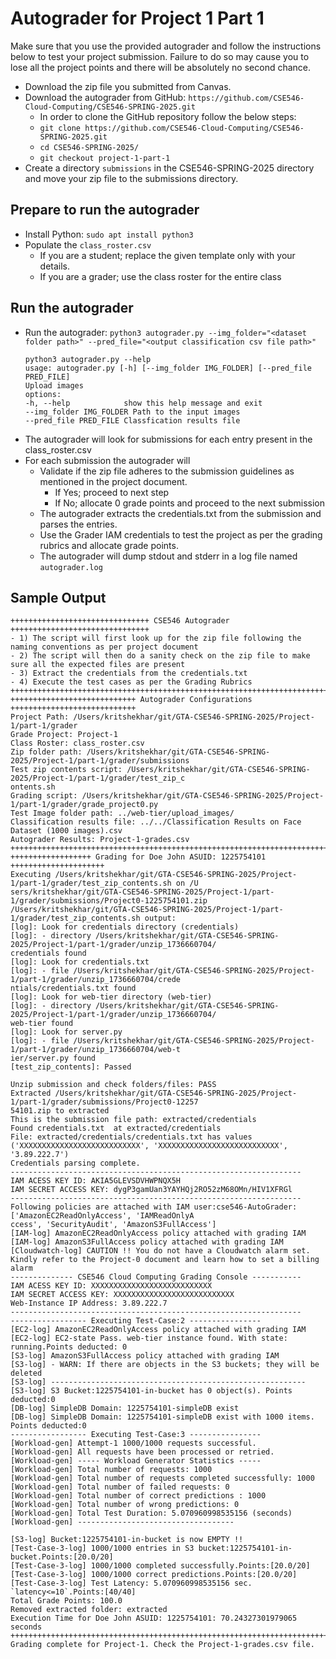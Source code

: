 # Autograder for Project 1 Part 1

Make sure that you use the provided autograder and follow the instructions below to test your project submission. Failure to do so may cause you to lose all the project points and there will be absolutely no second chance.

- Download the zip file you submitted from Canvas. 
- Download the autograder from GitHub: `https://github.com/CSE546-Cloud-Computing/CSE546-SPRING-2025.git`
  - In order to clone the GitHub repository follow the below steps:
  - `git clone https://github.com/CSE546-Cloud-Computing/CSE546-SPRING-2025.git`
  - `cd CSE546-SPRING-2025/`
  - `git checkout project-1-part-1`
- Create a directory `submissions` in the CSE546-SPRING-2025 directory and move your zip file to the submissions directory.

## Prepare to run the autograder
- Install Python: `sudo apt install python3`
- Populate the `class_roster.csv`
  - If you are a student; replace the given template only with your details.
  - If you are a grader; use the class roster for the entire class

## Run the autograder
- Run the autograder: `python3 autograder.py --img_folder="<dataset folder path>" --pred_file="<output classification csv file path>"`
  ```
  python3 autograder.py --help
  usage: autograder.py [-h] [--img_folder IMG_FOLDER] [--pred_file PRED_FILE]
  Upload images
  options:
  -h, --help            show this help message and exit
  --img_folder IMG_FOLDER Path to the input images
  --pred_file PRED_FILE Classfication results file
  ```
- The autograder will look for submissions for each entry present in the class_roster.csv
- For each submission the autograder will
  - Validate if the zip file adheres to the submission guidelines as mentioned in the project document.
    - If Yes; proceed to next step
    - If No; allocate 0 grade points and proceed to the next submission
  - The autograder extracts the credentials.txt from the submission and parses the entries.
  - Use the Grader IAM credentials to test the project as per the grading rubrics and allocate grade points.
  - The autograder will dump stdout and stderr in a log file named `autograder.log`
      
## Sample Output

```
+++++++++++++++++++++++++++++++ CSE546 Autograder  +++++++++++++++++++++++++++++++
- 1) The script will first look up for the zip file following the naming conventions as per project document
- 2) The script will then do a sanity check on the zip file to make sure all the expected files are present
- 3) Extract the credentials from the credentials.txt
- 4) Execute the test cases as per the Grading Rubrics
++++++++++++++++++++++++++++++++++++++++++++++++++++++++++++++++++++++++++++++++++++
++++++++++++++++++++++++++++ Autograder Configurations ++++++++++++++++++++++++++++
Project Path: /Users/kritshekhar/git/GTA-CSE546-SPRING-2025/Project-1/part-1/grader
Grade Project: Project-1
Class Roster: class_roster.csv
Zip folder path: /Users/kritshekhar/git/GTA-CSE546-SPRING-2025/Project-1/part-1/grader/submissions
Test zip contents script: /Users/kritshekhar/git/GTA-CSE546-SPRING-2025/Project-1/part-1/grader/test_zip_c
ontents.sh
Grading script: /Users/kritshekhar/git/GTA-CSE546-SPRING-2025/Project-1/part-1/grader/grade_project0.py
Test Image folder path: ../web-tier/upload_images/
Classification results file: ../../Classification Results on Face Dataset (1000 images).csv
Autograder Results: Project-1-grades.csv
++++++++++++++++++++++++++++++++++++++++++++++++++++++++++++++++++++++++++++++++++++
++++++++++++++++++ Grading for Doe John ASUID: 1225754101 +++++++++++++++++++++
Executing /Users/kritshekhar/git/GTA-CSE546-SPRING-2025/Project-1/part-1/grader/test_zip_contents.sh on /U
sers/kritshekhar/git/GTA-CSE546-SPRING-2025/Project-1/part-1/grader/submissions/Project0-1225754101.zip
/Users/kritshekhar/git/GTA-CSE546-SPRING-2025/Project-1/part-1/grader/test_zip_contents.sh output:
[log]: Look for credentials directory (credentials)
[log]: - directory /Users/kritshekhar/git/GTA-CSE546-SPRING-2025/Project-1/part-1/grader/unzip_1736660704/
credentials found
[log]: Look for credentials.txt
[log]: - file /Users/kritshekhar/git/GTA-CSE546-SPRING-2025/Project-1/part-1/grader/unzip_1736660704/crede
ntials/credentials.txt found
[log]: Look for web-tier directory (web-tier)
[log]: - directory /Users/kritshekhar/git/GTA-CSE546-SPRING-2025/Project-1/part-1/grader/unzip_1736660704/
web-tier found
[log]: Look for server.py
[log]: - file /Users/kritshekhar/git/GTA-CSE546-SPRING-2025/Project-1/part-1/grader/unzip_1736660704/web-t
ier/server.py found
[test_zip_contents]: Passed

Unzip submission and check folders/files: PASS
Extracted /Users/kritshekhar/git/GTA-CSE546-SPRING-2025/Project-1/part-1/grader/submissions/Project0-12257
54101.zip to extracted
This is the submission file path: extracted/credentials
Found credentials.txt  at extracted/credentials
File: extracted/credentials/credentials.txt has values ('XXXXXXXXXXXXXXXXXXXXXXXXXXX', 'XXXXXXXXXXXXXXXXXXXXXXXXXXX', '3.89.222.7')
Credentials parsing complete.
-----------------------------------------------------------------
IAM ACESS KEY ID: AKIA5GLEVSDVHWPNQX5H
IAM SECRET ACCESS KEY: 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
-----------------------------------------------------------------
Following policies are attached with IAM user:cse546-AutoGrader: ['AmazonEC2ReadOnlyAccess', 'IAMReadOnlyA
ccess', 'SecurityAudit', 'AmazonS3FullAccess']
[IAM-log] AmazonEC2ReadOnlyAccess policy attached with grading IAM
[IAM-log] AmazonS3FullAccess policy attached with grading IAM
[Cloudwatch-log] CAUTION !! You do not have a Cloudwatch alarm set. Kindly refer to the Project-0 document and learn how to set a billing alarm
-------------- CSE546 Cloud Computing Grading Console -----------
IAM ACESS KEY ID: XXXXXXXXXXXXXXXXXXXXXXXXXXX
IAM SECRET ACCESS KEY: XXXXXXXXXXXXXXXXXXXXXXXXXXX
Web-Instance IP Address: 3.89.222.7
-----------------------------------------------------------------
----------------- Executing Test-Case:2 ----------------
[EC2-log] AmazonEC2ReadOnlyAccess policy attached with grading IAM
[EC2-log] EC2-state Pass. web-tier instance found. With state: running.Points deducted: 0
[S3-log] AmazonS3FullAccess policy attached with grading IAM
[S3-log] - WARN: If there are objects in the S3 buckets; they will be deleted
[S3-log] ---------------------------------------------------------
[S3-log] S3 Bucket:1225754101-in-bucket has 0 object(s). Points deducted:0
[DB-log] SimpleDB Domain: 1225754101-simpleDB exist
[DB-log] SimpleDB Domain: 1225754101-simpleDB exist with 1000 items. Points deducted:0
----------------- Executing Test-Case:3 ----------------
[Workload-gen] Attempt-1 1000/1000 requests successful.
[Workload-gen] All requests have been processed or retried.
[Workload-gen] ----- Workload Generator Statistics -----
[Workload-gen] Total number of requests: 1000
[Workload-gen] Total number of requests completed successfully: 1000
[Workload-gen] Total number of failed requests: 0
[Workload-gen] Total number of correct predictions : 1000
[Workload-gen] Total number of wrong predictions: 0
[Workload-gen] Total Test Duration: 5.070960998535156 (seconds)
[Workload-gen] -----------------------------------

[S3-log] Bucket:1225754101-in-bucket is now EMPTY !!
[Test-Case-3-log] 1000/1000 entries in S3 bucket:1225754101-in-bucket.Points:[20.0/20]
[Test-Case-3-log] 1000/1000 completed successfully.Points:[20.0/20]
[Test-Case-3-log] 1000/1000 correct predictions.Points:[20.0/20]
[Test-Case-3-log] Test Latency: 5.070960998535156 sec. `latency<=10`.Points:[40/40]
Total Grade Points: 100.0
Removed extracted folder: extracted
Execution Time for Doe John ASUID: 1225754101: 70.24327301979065 seconds
++++++++++++++++++++++++++++++++++++++++++++++++++++++++++++++++++++++++++++++++++++
Grading complete for Project-1. Check the Project-1-grades.csv file.
  ```
